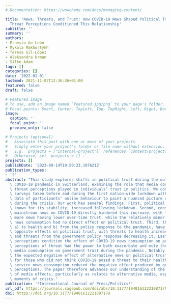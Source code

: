 ```yaml
---
# Documentation: https://wowchemy.com/docs/managing-content/

title: 'News, Threats, and Trust: How COVID-19 News Shaped Political Trust, and How
  Threat Perceptions Conditioned This Relationship'
subtitle: ''
summary: ''
authors:
- Ernesto de León
- Mykola Makhortykh
- Teresa Gil-López
- Aleksandra Urman
- Silke Adam
tags: []
categories: []
date: '2022-01-01'
lastmod: 2021-11-07T12:36:36+01:00
featured: false
draft: false

# Featured image
# To use, add an image named `featured.jpg/png` to your page's folder.
# Focal points: Smart, Center, TopLeft, Top, TopRight, Left, Right, BottomLeft, Bottom, BottomRight.
image:
  caption: ''
  focal_point: ''
  preview_only: false

# Projects (optional).
#   Associate this post with one or more of your projects.
#   Simply enter your project's folder or file name without extension.
#   E.g. `projects = ["internal-project"]` references `content/project/deep-learning/index.md`.
#   Otherwise, set `projects = []`.
projects: []
publishDate: '2023-09-14T19:50:23.197621Z'
publication_types:
- '2'
abstract: "This study explores shifts in political trust during the outbreak of the\
  \ COVID-19 pandemic in Switzerland, examining the role that media consumption and\
  \ threat perceptions played in individuals’ trust in politics. We combine panel\
  \ surveys taken before and during the first nation-wide lockdown with webtracking\
  \ data of participants' online behaviour to paint a nuanced picture of media effects\
  \ during the crisis. Our work has several findings. First, political trust, an attitude\
  \ known for its stability, increased following lockdown. Second, consumption of\
  \ mainstream news on COVID-19 directly hindered this increase, with those reading\
  \ more news having lower over-time trust, while the relatively minor alternative\
  \ news consumption had no direct effect on political trust. Third, threat perceptions\
  \ a) to health and b) from the policy response to the pandemic, have strong and\
  \ opposite effects on political trust, with threats to health increasing trust,\
  \ and threats from the government policy response decreasing it. Lastly, these threat\
  \ perceptions condition the effect of COVID-19 news consumption on political trust:\
  \ perceptions of threat had the power to both exacerbate and mute the effect of\
  \ media consumption on government trust during the pandemic. Notably, we show that\
  \ the expected negative effect of alternative news on political trust only exists\
  \ for those who did not think COVID-19 posed a threat to their health, while public\
  \ service news consumption reduced the negative effect produced by government threat\
  \ perceptions. The paper therefore advances our understanding of the nuanced nature\
  \ of media effects, particularly as relates to alternative media, especially during\
  \ moments of crisis."
publication: '*International Journal of Press/Politics*'
url_pdf: https://journals.sagepub.com/doi/abs/10.1177/19401612221087179
doi: https://doi.org/10.1177/19401612221087179
---
```

